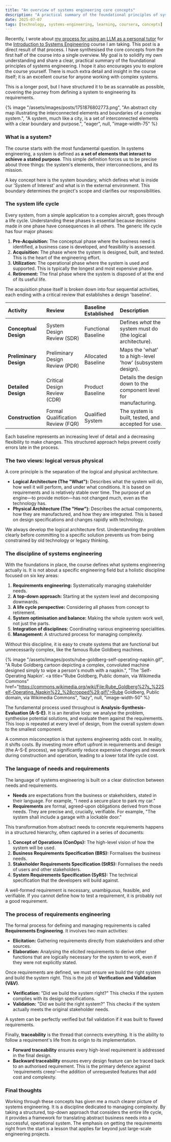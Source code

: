 ```yaml
---
title: "An overview of systems engineering core concepts"
description: "A practical summary of the foundational principles of systems engineering, synthesised from the first half of my Coursera course."
date: 2025-07-07
tags: [technology, systems-engineering, learning, coursera, concepts]
---
```


Recently, I wrote about [my process for using an LLM as a personal tutor](https://allarddewinter.net/blog/using-an-llm-as-a-personal-tutor-for-my-systems-engineering-course/) for the [Introduction to Systems Engineering](https://www.coursera.org/learn/systems-engineering) course I am taking. This post is a direct result of that process. I have synthesised the core concepts from the first half of the course into a single overview. My goal is to solidify my own understanding and share a clear, practical summary of the foundational principles of systems engineering. I hope it also encourages you to explore the course yourself. There is much extra detail and insight in the course itself; it is an excellent course for anyone working with complex systems.

This is a longer post, but I have structured it to be as scannable as possible, covering the journey from defining a system to engineering its requirements.

{% image "/assets/images/posts/1751876802773.png", "An abstract city map illustrating the interconnected elements and boundaries of a complex system.", "A system, much like a city, is a set of interconnected elements with a clear boundary and purpose.", "eager", null, "image-width-75" %}

### What is a system?

The course starts with the most fundamental question. In systems engineering, a system is defined as **a set of elements that interact to achieve a stated purpose**. This simple definition forces us to be precise about three things: the system's elements, their interconnections, and its mission.

A key concept here is the system boundary, which defines what is inside our 'System of Interest' and what is in the external environment. This boundary determines the project's scope and clarifies our responsibilities.

### The system life cycle

Every system, from a simple application to a complex aircraft, goes through a life cycle. Understanding these phases is essential because decisions made in one phase have consequences in all others. The generic life cycle has four major phases:

1.  **Pre-Acquisition:** The conceptual phase where the business need is identified, a business case is developed, and feasibility is assessed.
2.  **Acquisition:** The phase where the system is designed, built, and tested. This is the heart of the engineering effort.
3.  **Utilization:** The operational phase where the system is used and supported. This is typically the longest and most expensive phase.
4.  **Retirement:** The final phase where the system is disposed of at the end of its useful life.

The acquisition phase itself is broken down into four sequential activities, each ending with a critical review that establishes a design 'baseline'.

| Activity | Review | Baseline Established | Description |
| :--- | :--- | :--- | :--- |
| **Conceptual Design** | System Design Review (SDR) | Functional Baseline | Defines *what* the system must do (the logical architecture). |
| **Preliminary Design** | Preliminary Design Review (PDR) | Allocated Baseline | Maps the 'what' to a high-level 'how' (subsystem design). |
| **Detailed Design** | Critical Design Review (CDR) | Product Baseline | Details the design down to the component level for manufacturing. |
| **Construction** | Formal Qualification Review (FQR) | Qualified System | The system is built, tested, and accepted for use. |

Each baseline represents an increasing level of detail and a decreasing flexibility to make changes. This structured approach helps prevent costly errors late in the process.

### The two views: logical versus physical

A core principle is the separation of the logical and physical architecture.

*   **Logical Architecture (The "What"):** Describes what the system will do, how well it will perform, and under what conditions. It is based on requirements and is relatively stable over time. The purpose of an engine—to provide motion—has not changed much, even as the technology has.
*   **Physical Architecture (The "How"):** Describes the actual components, how they are manufactured, and how they are integrated. This is based on design specifications and changes rapidly with technology.

We always develop the logical architecture first. Understanding the problem clearly before committing to a specific solution prevents us from being constrained by old technology or legacy thinking.

### The discipline of systems engineering

With the foundations in place, the course defines what systems engineering actually is. It is not about a specific engineering field but a holistic discipline focused on six key areas:

1.  **Requirements engineering:** Systematically managing stakeholder needs.
2.  **A top-down approach:** Starting at the system level and decomposing downwards.
3.  **A life cycle perspective:** Considering all phases from concept to retirement.
4.  **System optimisation and balance:** Making the whole system work well, not just the parts.
5.  **Integration of disciplines:** Coordinating various engineering specialities.
6.  **Management:** A structured process for managing complexity.

Without this discipline, it is easy to create systems that are functional but unnecessarily complex, like the famous Rube Goldberg machines.

{% image "/assets/images/posts/rube-goldberg-self-operating-napkin.gif", "A Rube Goldberg cartoon depicting a complex, convoluted machine designed simply to wipe a person's mouth with a napkin.", "The 'Self-Operating Napkin'. <a title=\"Rube Goldberg, Public domain, via Wikimedia Commons\" href=\"https://commons.wikimedia.org/wiki/File:Rube_Goldberg%27s_%22Self-Operating_Napkin%22_%28cropped%29.gif\">Rube Goldberg, Public domain, via Wikimedia Commons</a>", "lazy", null, "image-width-50" %}

The fundamental process used throughout is **Analysis-Synthesis-Evaluation (A-S-E)**. It is an iterative loop: we analyse the problem, synthesise potential solutions, and evaluate them against the requirements. This loop is repeated at every level of design, from the overall system down to the smallest component.

A common misconception is that systems engineering adds cost. In reality, it shifts costs. By investing more effort upfront in requirements and design (the A-S-E process), we significantly reduce expensive changes and rework during construction and operation, leading to a lower total life cycle cost.

### The language of needs and requirements

The language of systems engineering is built on a clear distinction between needs and requirements.

*   **Needs** are expectations from the business or stakeholders, stated in their language. For example, "I need a secure place to park my car."
*   **Requirements** are formal, agreed-upon obligations derived from those needs. They are precise and, crucially, verifiable. For example, "The system shall include a garage with a lockable door."

This transformation from abstract needs to concrete requirements happens in a structured hierarchy, often captured in a series of documents:

1.  **Concept of Operations (ConOps):** The high-level vision of how the system will be used.
2.  **Business Requirements Specification (BRS):** Formalises the business needs.
3.  **Stakeholder Requirements Specification (StRS):** Formalises the needs of users and other stakeholders.
4.  **System Requirements Specification (SyRS):** The technical specification that the developers will build against.

A well-formed requirement is necessary, unambiguous, feasible, and verifiable. If you cannot define how to test a requirement, it is probably not a good requirement.

### The process of requirements engineering

The formal process for defining and managing requirements is called **Requirements Engineering**. It involves two main activities:

*   **Elicitation:** Gathering requirements directly from stakeholders and other sources.
*   **Elaboration:** Analysing the elicited requirements to derive other functions that are logically necessary for the system to work, even if they were not explicitly stated.

Once requirements are defined, we must ensure we build the right system and build the system right. This is the job of **Verification and Validation (V&V)**.

*   **Verification:** "Did we build the system right?" This checks if the system complies with its design specifications.
*   **Validation:** "Did we build the right system?" This checks if the system actually meets the original stakeholder needs.

A system can be perfectly verified but fail validation if it was built to flawed requirements.

Finally, **traceability** is the thread that connects everything. It is the ability to follow a requirement's life from its origin to its implementation.

*   **Forward traceability** ensures every high-level requirement is addressed in the final design.
*   **Backward traceability** ensures every design feature can be traced back to an authorised requirement. This is the primary defence against 'requirements creep'—the addition of unrequested features that add cost and complexity.

### Final thoughts

Working through these concepts has given me a much clearer picture of systems engineering. It is a discipline dedicated to managing complexity. By taking a structured, top-down approach that considers the entire life cycle, it provides a framework for translating abstract business needs into a successful, operational system. The emphasis on getting the requirements right from the start is a lesson that applies far beyond just large-scale engineering projects.
